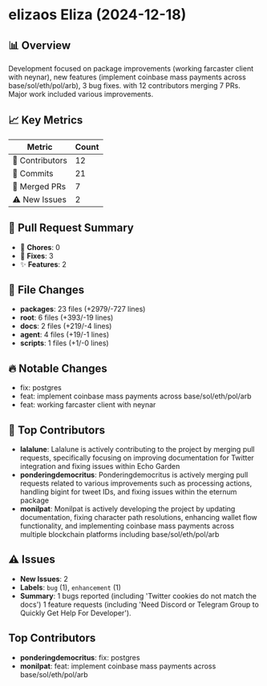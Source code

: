 # elizaos Eliza (2024-12-18)
    
## 📊 Overview
Development focused on package improvements (working farcaster client with neynar), new features (implement coinbase mass payments across base/sol/eth/pol/arb), 3 bug fixes. with 12 contributors merging 7 PRs. Major work included various improvements.

## 📈 Key Metrics
| Metric | Count |
|---------|--------|
| 👥 Contributors | 12 |
| 📝 Commits | 21 |
| 🔄 Merged PRs | 7 |
| ⚠️ New Issues | 2 |

## 🔄 Pull Request Summary
- 🧹 **Chores**: 0
- 🐛 **Fixes**: 3
- ✨ **Features**: 2

## 📁 File Changes
- **packages**: 23 files (+2979/-727 lines)
- **root**: 6 files (+393/-19 lines)
- **docs**: 2 files (+219/-4 lines)
- **agent**: 4 files (+19/-1 lines)
- **scripts**: 1 files (+1/-0 lines)

## 🔥 Notable Changes
- fix: postgres
- feat: implement coinbase mass payments across base/sol/eth/pol/arb
- feat: working farcaster client with neynar

## 👥 Top Contributors
- **lalalune**: Lalalune is actively contributing to the project by merging pull requests, specifically focusing on improving documentation for Twitter integration and fixing issues within Echo Garden
- **ponderingdemocritus**: Ponderingdemocritus is actively merging pull requests related to various improvements such as processing actions, handling bigint for tweet IDs, and fixing issues within the eternum package
- **monilpat**: Monilpat is actively developing the project by updating documentation, fixing character path resolutions, enhancing wallet flow functionality, and implementing coinbase mass payments across multiple blockchain platforms including base/sol/eth/pol/arb

## ⚠️ Issues
- **New Issues**: 2
- **Labels**: `bug` (1), `enhancement` (1)
- **Summary**: 1 bugs reported (including 'Twitter cookies do not match the docs') 1 feature requests (including 'Need Discord or Telegram Group to Quickly Get Help For Developer').

## Top Contributors
- **ponderingdemocritus**: fix: postgres
- **monilpat**: feat: implement coinbase mass payments across base/sol/eth/pol/arb